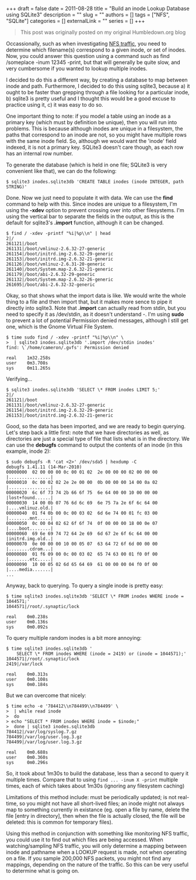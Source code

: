 +++ 
draft = false
date = 2011-08-28
title = "Build an inode Lookup Database using SQLite3"
description = ""
slug = ""
authors = []
tags = ["NFS", "SQLite"]
categories = []
externalLink = ""
series = []
+++

> This post was originally posted on my original Humbledown.org blog

Occassionally, such as when investigating [NFS traffic](/posts/2011/nfs-lock-analysis/), you need to determine which filename(s) correspond to a given inode, or set of inodes. Now, you could answer this question using a command such as find /someplace -inum 12345 -print, but that will generally be quite slow, and very cumbersome if you wanted to lookup multiple inodes.

I decided to do this a different way, by creating a database to map between inode and path. Furthermore, I decided to do this using sqlite3, because a) it ought to be faster than grepping through a file looking for a particular inode, b) sqlite3 is pretty useful and I thought this would be a good excuse to practice using it, c) it was easy to do so.

One important thing to note: if you model a table using an inode as a primary key (which must by definition be unique), then you will run into problems. This is because although inodes are unique in a filesystem, the paths that correspond to an inode are not, so you might have multiple rows with the same inode field. So, although we would want the 'inode' field indexed, it is not a primary key. SQLite3 doesn't care though, as each row has an internal row number.

To generate the database (which is held in one file; SQLite3 is very convenient like that), we can do the following:

```bashsession
$ sqlite3 inodes.sqlite3db 'CREATE TABLE inodes (inode INTEGER, path STRING)'
```

Done. Now we just need to populate it with data. We can use the **find** command to help with this. Since inodes are unique to a filesystem, I'm using the **\-xdev** option to prevent crossing over into other filesystems. I'm using the vertical bar to separate the fields in the output, as this is the default for sqlite3's **.import** function, although it can be changed.

```bashsession
$ find / -xdev -printf "%i|%p\\n" | head
2|/
261121|/boot
261131|/boot/vmlinuz-2.6.32-27-generic
261154|/boot/initrd.img-2.6.32-29-generic
261153|/boot/initrd.img-2.6.32-21-generic
261126|/boot/vmlinuz-2.6.31-20-generic
261140|/boot/System.map-2.6.32-21-generic
261179|/boot/abi-2.6.32-29-generic
261132|/boot/System.map-2.6.32-26-generic
261695|/boot/abi-2.6.32-32-generic
```

Okay, so that shows what the import data is like. We would write the whole thing to a file and then import that, but it makes more sence to pipe it directly into sqlite3. Note that **.import** can actually read from stdin, but you need to specify it as /dev/stdin, as it doesn't understand \-. I'm using **sudo** to prevent a lot of potential Permission denied messages, although I still get one, which is the Gnome Virtual File System.

```bashsession
$ time sudo find / -xdev -printf "%i|%p\\n" \
>  | sqlite3 inodes.sqlite3db '.import /dev/stdin inodes'
find: \`/home/cameron/.gvfs': Permission denied

real    1m32.258s
user    0m3.708s
sys     0m11.265s
```

Verifying...

```bashsession
$ sqlite3 inodes.sqlite3db 'SELECT \* FROM inodes LIMIT 5;'
2|/
261121|/boot
261131|/boot/vmlinuz-2.6.32-27-generic
261154|/boot/initrd.img-2.6.32-29-generic
261153|/boot/initrd.img-2.6.32-21-generic
```

Good, so the data has been imported, and we are ready to begin querying. Let's step back a little first: note that we have directories as well, as directories are just a special type of file that lists what is in the directory. We can use the **debugfs** command to output the contents of an inode (in this example, inode 2):

```bashsession
$ sudo debugfs -R 'cat <2>' /dev/sda5 | hexdump -C
debugfs 1.41.11 (14-Mar-2010)
00000000  02 00 00 00 0c 00 01 02  2e 00 00 00 02 00 00 00  |................|
00000010  0c 00 02 02 2e 2e 00 00  0b 00 00 00 14 00 0a 02  |................|
00000020  6c 6f 73 74 2b 66 6f 75  6e 64 00 00 10 00 00 00  |lost+found......|
00000030  14 00 0b 07 76 6d 6c 69  6e 75 7a 2e 6f 6c 64 00  |....vmlinuz.old.|
00000040  01 f4 0b 00 0c 00 03 02  6d 6e 74 00 01 fc 03 00  |........mnt.....|
00000050  0c 00 04 02 62 6f 6f 74  0f 00 00 00 18 00 0e 07  |....boot........|
00000060  69 6e 69 74 72 64 2e 69  6d 67 2e 6f 6c 64 00 00  |initrd.img.old..|
00000070  0e 00 00 00 10 00 05 07  63 64 72 6f 6d 00 00 00  |........cdrom...|
00000080  01 f6 09 00 0c 00 03 02  65 74 63 00 01 f0 0f 00  |........etc.....|
00000090  10 00 05 02 6d 65 64 69  61 00 00 00 04 f0 0f 00  |....media.......|
...
```

Anyway, back to querying. To query a single inode is pretty easy:

```bashsession
$ time sqlite3 inodes.sqlite3db 'SELECT \* FROM inodes WHERE inode = 1044571;'
1044571|/root/.synaptic/lock

real    0m0.238s
user    0m0.136s
sys     0m0.092s
```

To query multiple random inodes is a bit more annoying:

```bashsession
$ time sqlite3 inodes.sqlite3db '
    SELECT \* FROM inodes WHERE (inode = 2419) or (inode = 1044571);'
1044571|/root/.synaptic/lock
2419|/var/lock

real    0m0.313s
user    0m0.108s
sys     0m0.184s
```

But we can overcome that nicely:

```bashsession
$ time echo -e '784412\\n784499\\n784499' \
>  | while read inode
>  do
> echo "SELECT * FROM inodes WHERE inode = $inode;" 
>  done | sqlite3 inodes.sqlite3db
784412|/var/log/syslog.7.gz
784499|/var/log/user.log.3.gz
784499|/var/log/user.log.3.gz

real    0m0.688s
user    0m0.360s
sys     0m0.296s
```

So, it took about 1m30s to build the database, less than a second to query it multiple times. Compare that to using `find ... -inum X -print` multiple times, each of which takes about 1m30s (ignoring any filesystem caching)

Limitations of this method include: must be periodically updated; is not real-time, so you might not have all short-lived files; an inode might not always map to something currently in existance (eg. open a file by name, delete the file \[entry in directory\], then when the file is actually closed, the file will be deleted: this is common for temporary files).

Using this method in conjunction with something like monitoring NFS traffic, you could use it to find out which files are being accessed. When watching/sampling NFS traffic, you will only determine a mapping between inode and pathname when a LOOKUP request is made, not when operating on a file. If you sample 200,000 NFS packets, you might not find any mappings, depending on the nature of the traffic. So this can be very useful to determine what is going on.